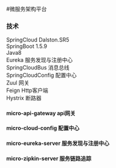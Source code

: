 #微服务架构平台

### 技术  
SpringCloud Dalston.SR5  
SpringBoot 1.5.9  
Java8  
Eureka 服务发现与注册中心  
SpringCloudBus 消息总线   
SpringCloudConfig 配置中心  
Zuul 网关   
Feign  Http客户端  
Hystrix 断路器

#### micro-api-gateway api网关
#### micro-cloud-config 配置中心
#### micro-eureka-server 服务发现与注册中心
#### micro-zipkin-server 服务链路追踪